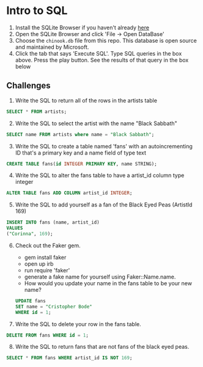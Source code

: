 # Intro to SQL

1.  Install the SQLite Browser if you haven't already [here](http://sqlitebrowser.org/)
2.  Open the SQLite Browser and click 'File -> Open DataBase'
3.  Choose the `chinook.db` file from this repo. This database is open source and maintained by Microsoft.
4.  Click the tab that says 'Execute SQL'. Type SQL queries in the box above. Press the play button. See the results of that query in the box below

## Challenges

1. Write the SQL to return all of the rows in the artists table
```SQL
SELECT * FROM artists;
```

2. Write the SQL to select the artist with the name "Black Sabbath"
```SQL
SELECT name FROM artists where name = "Black Sabbath";
```

3. Write the SQL to create a table named 'fans' with an autoincrementing ID that's a primary key and a name field of type text
```SQL
CREATE TABLE fans(id INTEGER PRIMARY KEY, name STRING);
```

4. Write the SQL to alter the fans table to have a artist_id column type integer
```SQL
ALTER TABLE fans ADD COLUMN artist_id INTEGER;
```

5. Write the SQL to add yourself as a fan of the Black Eyed Peas (ArtistId 169)
```SQL
INSERT INTO fans (name, artist_id) 
VALUES
("Corinna", 169);
```

6. Check out the Faker gem. 
    - gem install faker
    - open up irb
    - run require 'faker'
    - generate a fake name for yourself using Faker::Name.name. 
    - How would you update your name in the fans table to be your new name?
    
    ```SQL
    UPDATE fans
    SET name = "Cristopher Bode"
    WHERE id = 1;
    ```

7. Write the SQL to delete your row in the fans table.
```SQL
DELETE FROM fans WHERE id = 1;
```

8. Write the SQL to return fans that are not fans of the black eyed peas.
```SQL
SELECT * FROM fans WHERE artist_id IS NOT 169;
```